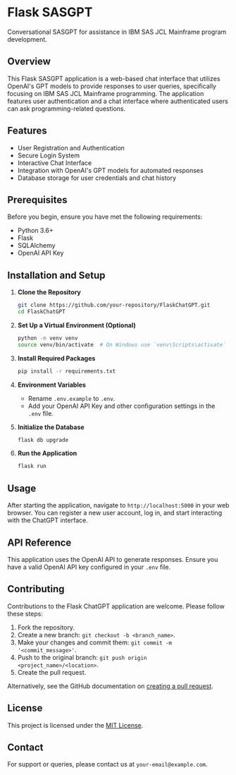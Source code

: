 # Flask SASGPT
Conversational SASGPT for assistance in IBM SAS JCL Mainframe program development. 

## Overview
This Flask SASGPT application is a web-based chat interface that utilizes OpenAI's GPT models to provide responses to user queries, specifically focusing on IBM SAS JCL Mainframe programming. The application features user authentication and a chat interface where authenticated users can ask programming-related questions.

## Features
- User Registration and Authentication
- Secure Login System
- Interactive Chat Interface
- Integration with OpenAI's GPT models for automated responses
- Database storage for user credentials and chat history

## Prerequisites
Before you begin, ensure you have met the following requirements:
- Python 3.6+
- Flask
- SQLAlchemy
- OpenAI API Key

## Installation and Setup
1. **Clone the Repository**
   ```sh
   git clone https://github.com/your-repository/FlaskChatGPT.git
   cd FlaskChatGPT
   ```

2. **Set Up a Virtual Environment (Optional)**
   ```sh
   python -m venv venv
   source venv/bin/activate  # On Windows use `venv\Scripts\activate`
   ```

3. **Install Required Packages**
   ```sh
   pip install -r requirements.txt
   ```

4. **Environment Variables**
   - Rename `.env.example` to `.env`.
   - Add your OpenAI API Key and other configuration settings in the `.env` file.

5. **Initialize the Database**
   ```sh
   flask db upgrade
   ```

6. **Run the Application**
   ```sh
   flask run
   ```

## Usage
After starting the application, navigate to `http://localhost:5000` in your web browser. You can register a new user account, log in, and start interacting with the ChatGPT interface.

## API Reference
This application uses the OpenAI API to generate responses. Ensure you have a valid OpenAI API key configured in your `.env` file.

## Contributing
Contributions to the Flask ChatGPT application are welcome. Please follow these steps:
1. Fork the repository.
2. Create a new branch: `git checkout -b <branch_name>`.
3. Make your changes and commit them: `git commit -m '<commit_message>'`.
4. Push to the original branch: `git push origin <project_name>/<location>`.
5. Create the pull request.

Alternatively, see the GitHub documentation on [creating a pull request](https://help.github.com/articles/creating-a-pull-request/).

## License
This project is licensed under the [MIT License](LICENSE).

## Contact
For support or queries, please contact us at `your-email@example.com`.
